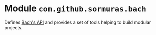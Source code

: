 # Module `com.github.sormuras.bach`

Defines [Bach's API](src/main/java/module-info.java) and provides a set of tools helping to build modular projects.
